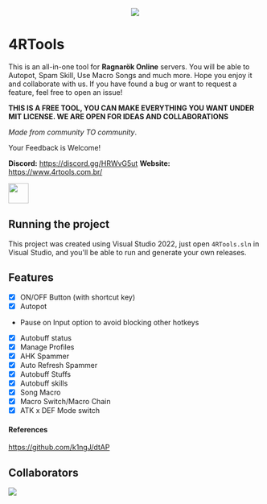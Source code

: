 <p align="center">
  <img src="/assets/images/combo-tools.png">
</p>

# 4RTools
This is an all-in-one tool for **Ragnarök Online** servers. You will be able to Autopot, Spam Skill, Use Macro Songs and much more. Hope you enjoy it and collaborate with us. If you have found a bug or want to request a feature, feel free to open an issue!

**THIS IS A FREE TOOL, YOU CAN MAKE EVERYTHING YOU WANT UNDER MIT LICENSE. WE ARE OPEN FOR IDEAS AND COLLABORATIONS**

*Made from community TO community*.

Your Feedback is Welcome!

**Discord:** https://discord.gg/HRWvG5ut
**Website:** https://www.4rtools.com.br/

<img src='assets/images/ragnarok-icon.png' width='40'>

## Running the project
This project was created using Visual Studio 2022, just open `4RTools.sln` in Visual Studio, and you'll be able to run and generate your own releases.

## Features
- [x] ON/OFF Button (with shortcut key)
- [x] Autopot
- Pause on Input option to avoid blocking other hotkeys
- [x] Autobuff status
- [x] Manage Profiles
- [x] AHK Spammer
- [x] Auto Refresh Spammer
- [x] Autobuff Stuffs
- [x] Autobuff skills
- [x] Song Macro
- [x] Macro Switch/Macro Chain
- [x] ATK x DEF Mode switch

#### References
https://github.com/k1ngJ/dtAP

## Collaborators
<a href="https://github.com/4RTools/4RTools/graphs/contributors">
  <img src="https://contrib.rocks/image?repo=4RTools/4RTools" />
</a>
